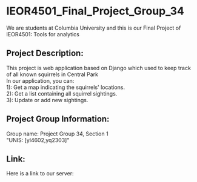# IEOR4501_Final_Project_Group_34

We are students at Columbia University and this is our Final Project of IEOR4501: Tools for analytics

## Project Description: 
This project is web application based on Django which used to keep track of all known squirrels in Central Park  
In our application, you can:  
1): Get a map indicating the squirrels' locations.  
2): Get a list containing all squirrel sightings.  
3): Update or add new sightings. 





## Project Group Information:
Group name: Project Group 34, Section 1  
"UNIS: [yl4602,yq2303]"

## Link:
Here is a link to our server:
